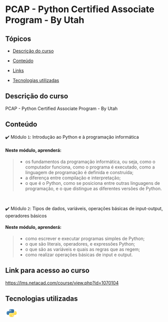 # PCAP - Python Certified Associate Program - By Utah

## Tópicos 

- [Descrição do curso](#descrição-do-curso)

- [Conteúdo](#conteúdo)

- [Links](#link-para-acesso-ao-curso)

- [Tecnologias utilizadas](#tecnologias-utilizadas)

## Descrição do curso 

PCAP - Python Certified Associate Program - By Utah

## Conteúdo

:heavy_check_mark: Módulo `1`: Introdução ao Python e à programação informática
#### Neste módulo, aprenderá:
> - os fundamentos da programação informática, ou seja, como o computador funciona, como o programa é executado, como a linguagem de programação é definida e construída;
> - a diferença entre compilação e interpretação;
> - o que é o Python, como se posiciona entre outras linguagens de programação, e o que distingue as diferentes versões de Python.

<br>

:heavy_check_mark: Módulo `2`: Tipos de dados, variáveis, operações básicas de input-output, operadores básicos
#### Neste módulo, aprenderá:
> - como escrever e executar programas simples de Python;
> - o que são literais, operadores, e expressões Python;
> - o que são as variáveis e quais as regras que as regem;
> - como realizar operações básicas de input e output.

## Link para acesso ao curso
https://lms.netacad.com/course/view.php?id=1070104

## Tecnologias utilizadas
<p>
<img align="center" alt="Renato-python" height="30" width="40" src="https://raw.githubusercontent.com/devicons/devicon/master/icons/python/python-original.svg">
</p>